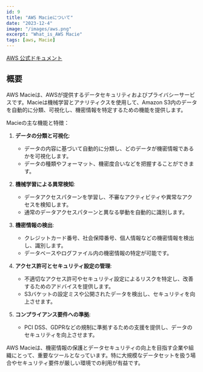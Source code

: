 ```yaml
---
id: 9
title: "AWS Macieについて"
date: "2023-12-4"
image: "/images/aws.png"
excerpt: "What_is_AWS Macie"
tags: [aws, Macie]
---
```


[AWS 公式ドキュメント](https://docs.aws.amazon.com/ja_jp/macie/latest/user/what-is-macie.html)

## 概要

AWS Macieは、AWSが提供するデータセキュリティおよびプライバシーサービスです。Macieは機械学習とアナリティクスを使用して、Amazon S3内のデータを自動的に分類、可視化し、機密情報を特定するための機能を提供します。

Macieの主な機能と特徴：

1. **データの分類と可視化**:
   - データの内容に基づいて自動的に分類し、どのデータが機密情報であるかを可視化します。
   - データの種類やフォーマット、機密度合いなどを把握することができます。

2. **機械学習による異常検知**:
   - データアクセスパターンを学習し、不審なアクティビティや異常なアクセスを検知します。
   - 通常のデータアクセスパターンと異なる挙動を自動的に識別します。

3. **機密情報の検出**:
   - クレジットカード番号、社会保障番号、個人情報などの機密情報を検出し、識別します。
   - データベースやログファイル内の機密情報の特定が可能です。

4. **アクセス許可とセキュリティ設定の管理**:
   - 不適切なアクセス許可やセキュリティ設定によるリスクを特定し、改善するためのアドバイスを提供します。
   - S3バケットの設定ミスや公開されたデータを検出し、セキュリティを向上させます。

5. **コンプライアンス要件への準拠**:
   - PCI DSS、GDPRなどの規制に準拠するための支援を提供し、データのセキュリティを向上させます。

AWS Macieは、機密情報の保護とデータセキュリティの向上を目指す企業や組織にとって、重要なツールとなっています。特に大規模なデータセットを扱う場合やセキュリティ要件が厳しい環境での利用が有益です。